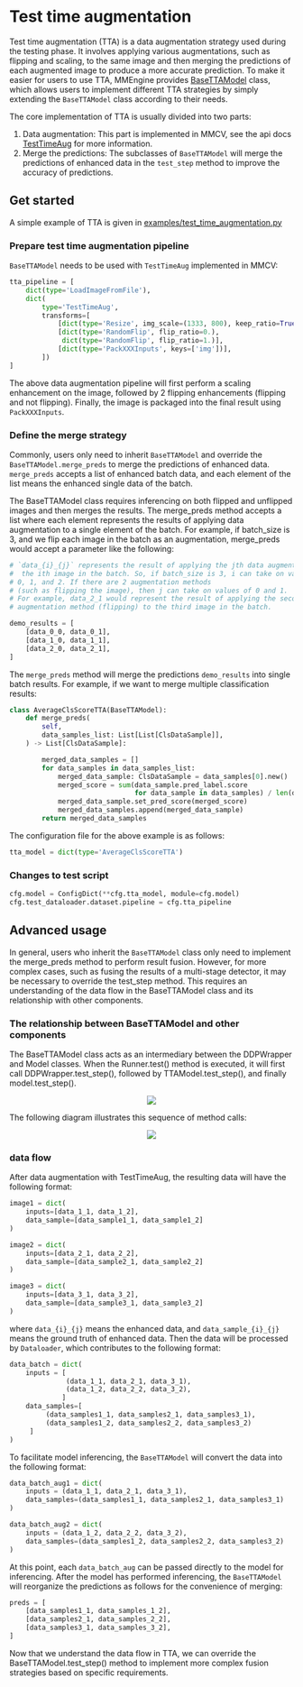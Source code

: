 # Test time augmentation

Test time augmentation (TTA) is a data augmentation strategy used during the testing phase. It involves applying various augmentations, such as flipping and scaling, to the same image and then merging the predictions of each augmented image to produce a more accurate prediction. To make it easier for users to use TTA, MMEngine provides [BaseTTAModel](mmengine.model.BaseTTAModel) class, which allows users to implement different TTA strategies by simply extending the `BaseTTAModel` class according to their needs.

The core implementation of TTA is usually divided into two parts:

1. Data augmentation: This part is implemented in MMCV, see the api docs [TestTimeAug](mmcv.transforms.TestTimeAug) for more information.
2. Merge the predictions: The subclasses of `BaseTTAModel` will merge the predictions of enhanced data in the `test_step` method to improve the accuracy of predictions.

## Get started

A simple example of TTA is given in [examples/test_time_augmentation.py](https://github.com/vbti-development/onedl-mmengine/blob/main/examples/test_time_augmentation.py)

### Prepare test time augmentation pipeline

`BaseTTAModel` needs to be used with `TestTimeAug` implemented in MMCV:

```python
tta_pipeline = [
    dict(type='LoadImageFromFile'),
    dict(
        type='TestTimeAug',
        transforms=[
            [dict(type='Resize', img_scale=(1333, 800), keep_ratio=True)],
            [dict(type='RandomFlip', flip_ratio=0.),
             dict(type='RandomFlip', flip_ratio=1.)],
            [dict(type='PackXXXInputs', keys=['img'])],
        ])
]
```

The above data augmentation pipeline will first perform a scaling enhancement on the image, followed by 2 flipping enhancements (flipping and not flipping). Finally, the image is packaged into the final result using `PackXXXInputs`.

### Define the merge strategy

Commonly, users only need to inherit `BaseTTAModel` and override the `BaseTTAModel.merge_preds` to merge the predictions of enhanced data. `merge_preds` accepts a list of enhanced batch data, and each element of the list means the enhanced single data of the batch.

The BaseTTAModel class requires inferencing on both flipped and unflipped images and then merges the results. The merge_preds method accepts a list where each element represents the results of applying data augmentation to a single element of the batch. For example, if batch_size is 3, and we flip each image in the batch as an augmentation, merge_preds would accept a parameter like the following:

```python
# `data_{i}_{j}` represents the result of applying the jth data augmentation to
#  the ith image in the batch. So, if batch_size is 3, i can take on values of
# 0, 1, and 2. If there are 2 augmentation methods
# (such as flipping the image), then j can take on values of 0 and 1.
# For example, data_2_1 would represent the result of applying the second
# augmentation method (flipping) to the third image in the batch.

demo_results = [
    [data_0_0, data_0_1],
    [data_1_0, data_1_1],
    [data_2_0, data_2_1],
]
```

The `merge_preds` method will merge the predictions `demo_results` into single batch results. For example, if we want to merge multiple classification results:

```python
class AverageClsScoreTTA(BaseTTAModel):
    def merge_preds(
        self,
        data_samples_list: List[List[ClsDataSample]],
    ) -> List[ClsDataSample]:

        merged_data_samples = []
        for data_samples in data_samples_list:
            merged_data_sample: ClsDataSample = data_samples[0].new()
            merged_score = sum(data_sample.pred_label.score
                               for data_sample in data_samples) / len(data_samples)
            merged_data_sample.set_pred_score(merged_score)
            merged_data_samples.append(merged_data_sample)
        return merged_data_samples
```

The configuration file for the above example is as follows:

```python
tta_model = dict(type='AverageClsScoreTTA')
```

### Changes to test script

```python
cfg.model = ConfigDict(**cfg.tta_model, module=cfg.model)
cfg.test_dataloader.dataset.pipeline = cfg.tta_pipeline
```

## Advanced usage

In general, users who inherit the `BaseTTAModel` class only need to implement the merge_preds method to perform result fusion. However, for more complex cases, such as fusing the results of a multi-stage detector, it may be necessary to override the test_step method. This requires an understanding of the data flow in the BaseTTAModel class and its relationship with other components.

### The relationship between BaseTTAModel and other components

The BaseTTAModel class acts as an intermediary between the DDPWrapper and Model classes. When the Runner.test() method is executed, it will first call DDPWrapper.test_step(), followed by TTAModel.test_step(), and finally model.test_step().

<div align=center><img src=https://user-images.githubusercontent.com/57566630/206969103-43ef8cb9-b649-4b38-a441-f489a41269b3.png></div>

The following diagram illustrates this sequence of method calls:

<div align=center><img src=https://user-images.githubusercontent.com/57566630/206969958-3b4d296b-9f50-4098-a6fe-756c686db86d.png></div>

### data flow

After data augmentation with TestTimeAug, the resulting data will have the following format:

```python
image1 = dict(
    inputs=[data_1_1, data_1_2],
    data_sample=[data_sample1_1, data_sample1_2]
)

image2 = dict(
    inputs=[data_2_1, data_2_2],
    data_sample=[data_sample2_1, data_sample2_2]
)

image3 = dict(
    inputs=[data_3_1, data_3_2],
    data_sample=[data_sample3_1, data_sample3_2]
)
```

where `data_{i}_{j}` means the enhanced data, and `data_sample_{i}_{j}` means the ground truth of enhanced data. Then the data will be processed by `Dataloader`, which contributes to the following format:

```python
data_batch = dict(
    inputs = [
              (data_1_1, data_2_1, data_3_1),
              (data_1_2, data_2_2, data_3_2),
             ]
    data_samples=[
         (data_samples1_1, data_samples2_1, data_samples3_1),
         (data_samples1_2, data_samples2_2, data_samples3_2)
     ]
)
```

To facilitate model inferencing, the `BaseTTAModel` will convert the data into the following format:

```python
data_batch_aug1 = dict(
    inputs = (data_1_1, data_2_1, data_3_1),
    data_samples=(data_samples1_1, data_samples2_1, data_samples3_1)
)

data_batch_aug2 = dict(
    inputs = (data_1_2, data_2_2, data_3_2),
    data_samples=(data_samples1_2, data_samples2_2, data_samples3_2)
)
```

At this point, each `data_batch_aug` can be passed directly to the model for inferencing. After the model has performed inferencing, the `BaseTTAModel` will reorganize the predictions as follows for the convenience of merging:

```python
preds = [
    [data_samples1_1, data_samples_1_2],
    [data_samples2_1, data_samples_2_2],
    [data_samples3_1, data_samples_3_2],
]
```

Now that we understand the data flow in TTA, we can override the BaseTTAModel.test_step() method to implement more complex fusion strategies based on specific requirements.
